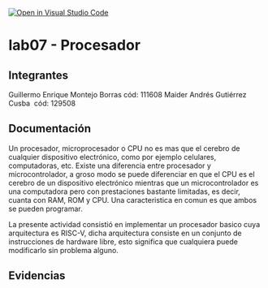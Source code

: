 [![Open in Visual Studio Code](https://classroom.github.com/assets/open-in-vscode-2e0aaae1b6195c2367325f4f02e2d04e9abb55f0b24a779b69b11b9e10269abc.svg)](https://classroom.github.com/online_ide?assignment_repo_id=19657932&assignment_repo_type=AssignmentRepo)
# lab07 - Procesador

## Integrantes
Guillermo Enrique Montejo Borras cód: 111608
Maider Andrés Gutiérrez Cusba  cód: 129508

## Documentación
Un procesador, microprocesador o CPU no es mas que el cerebro de cualquier dispositivo electrónico, como por ejemplo celulares, computadoras, etc. Existe una diferencia entre procesador y microcontrolador, a groso modo se puede diferenciar en que el CPU es el cerebro de un dispositivo electrónico mientras que un microcontrolador es una computadora pero con prestaciones bastante limitadas, es decir, cuanta con RAM, ROM y CPU. Una caracteristica en comun es que ambos se pueden programar.


La presente actividad consistió en implementar un procesador basico cuya arquitectura es RISC-V, dicha arquitectura consiste en un conjunto de instrucciones de hardware libre, esto significa que cualquiera puede modificarlo sin problema alguno.

## Evidencias